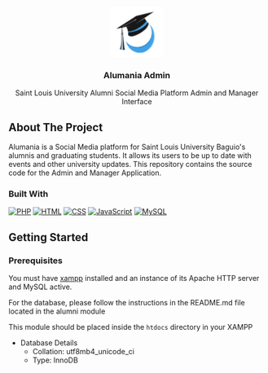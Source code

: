 <a id="readme-top"></a>

<!-- PROJECT LOGO -->
<br />
<div align="center">
  <a href="https://github.com/github_username/repo_name">
    <img src="admin/res/Alumania_logo.png" alt="Logo" width="106" height="98">
  </a>

<h3 align="center">Alumania Admin</h3>

  <p align="center">
    Saint Louis University Alumni Social Media Platform Admin and Manager Interface
  </p>
</div>


<!-- ABOUT THE PROJECT -->
## About The Project

Alumania is a Social Media platform for Saint Louis University Baguio's alumnis and graduating students. It allows its users to be up to date with events and other university updates. This repository contains the source code for the Admin and Manager Application.

### Built With

[![PHP][PHP-logo]][PHP-url] [![HTML][HTML-logo]][HTML-url] [![CSS][CSS-logo]][CSS-url] [![JavaScript][JS-logo]][JS-url] [![MySQL][MYSQL-logo]][MYSQL-url]


<!-- GETTING STARTED -->
## Getting Started

### Prerequisites

You must have [xampp](https://sourceforge.net/projects/xampp/files/XAMPP%20Windows/8.2.12/xampp-windows-x64-8.2.12-0-VS16-installer.exe) installed and an instance of its Apache HTTP server and MySQL active.

For the database, please follow the instructions in the README.md file located in the alumni module

This module should be placed inside the `htdocs` directory in your XAMPP

* Database Details
  - Collation: utf8mb4_unicode_ci
  - Type: InnoDB


<!-- MARKDOWN LINKS & IMAGES -->
[PHP-logo]: https://img.shields.io/badge/php-777BB4?style=for-the-badge&logo=php&logoColor=white
[PHP-url]: https://www.php.net/
[HTML-logo]: https://img.shields.io/badge/html-E34F26?style=for-the-badge&logo=html5&logoColor=white
[HTML-url]: https://developer.mozilla.org/en-US/docs/Web/HTML
[CSS-logo]: https://img.shields.io/badge/css-1572B6?style=for-the-badge&logo=css3&logoColor=white
[CSS-url]: https://developer.mozilla.org/en-US/docs/Web/CSS
[JS-logo]: https://img.shields.io/badge/javascript-F7DF1E?style=for-the-badge&logo=javascript&logoColor=white
[JS-url]: https://developer.mozilla.org/en-US/docs/Web/JavaScript
[MYSQL-logo]: https://img.shields.io/badge/MySQL-4479A1?style=for-the-badge&logo=mysql&logoColor=white
[MYSQL-url]: https://www.mysql.com/

